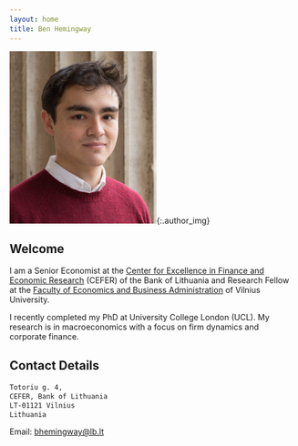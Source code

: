 ```yaml
---
layout: home
title: Ben Hemingway
---
```

![image](assets/images/author.jpg "Photo of the author"){:.author_img}
## Welcome
I am a Senior Economist at the [Center for Excellence in Finance and Economic Research](https://www.lb.lt/en/cefer) (CEFER) of the Bank of Lithuania and Research Fellow at the [Faculty of Economics and Business Administration](http://www.evaf.vu.lt/en/) of Vilnius University. 


I recently completed my PhD at University College London (UCL). My research is in macroeconomics with a focus on firm dynamics and corporate finance.

## Contact Details
```
Totoriu g. 4,
CEFER, Bank of Lithuania
LT-01121 Vilnius
Lithuania 
```

Email: [bhemingway@lb.lt](mailto:bhemingway@lb.lt)
